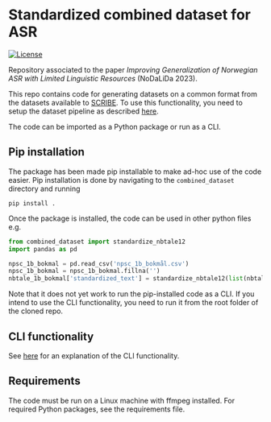 # Standardized combined dataset for ASR

[![License](https://img.shields.io/badge/License-Apache%202.0-blue.svg)](https://opensource.org/licenses/Apache-2.0)

Repository associated to the paper *Improving Generalization of Norwegian ASR with Limited Linguistic Resources* (NoDaLiDa 2023).

This repo contains code for generating datasets on a common format from the datasets available to [SCRIBE](https://scribe-project.github.io/).
To use this functionality, you need to setup the dataset pipeline as described
[here](https://github.com/scribe-project/asr-standardized-combined/blob/main/dataset_pipeline_setup.md).

The code can be imported as a Python package or run as a CLI.

## Pip installation 

The package has been made pip installable to make ad-hoc use of the code easier. 
Pip installation is done by navigating to the `combined_dataset` directory and running

```
pip install .
```

Once the package is installed, the code can be used in other python files e.g.

```python
from combined_dataset import standardize_nbtale12
import pandas as pd

npsc_1b_bokmal = pd.read_csv('npsc_1b_bokmål.csv')
npsc_1b_bokmal = npsc_1b_bokmal.fillna('')
nbtale_1b_bokmal['standardized_text'] = standardize_nbtale12(list(nbtale_1b_bokmal['sentence_text_raw']), remove_empty=False)
```
Note that it does not yet work to run the pip-installed code as a CLI. If you intend to use the CLI functionality,
you need to run it from the root folder of the cloned repo.

## CLI functionality

See [here](https://github.com/scribe-project/asr-standardized-combined/blob/main/dataset_pipeline_setup.md#standardize-the-transcriptions)
for an explanation of the CLI functionality.

## Requirements
The code must be run on a Linux machine with ffmpeg installed. For required Python packages, see the requirements file.
